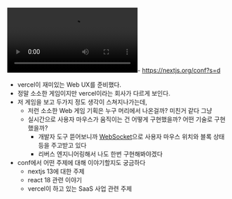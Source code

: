 ![nextjs-conf-2023](nextjs-conf-2023.mov)- https://nextjs.org/conf?s=d
- vercel이 재미있는 Web UX를 준비했다.
- 정말 소소한 게임이지만 vercel이라는 회사가 다르게 보인다.
- 저 게임을 보고 두가지 정도 생각이 스쳐지나가는데,
	- 저런 소소한 Web 게임 기획은 누구 머리에서 나온걸까? 미친거 같다 그냥
	- 실시간으로 사용자 마우스가 움직이는 건 어떻게 구현했을까? 어떤 기술로 구현했을까?
		- 개발자 도구 뜯어보니까 [WebSocket](4.Archive/WebSocket.md)으로 사용자 마우스 위치와 블록 상태 등을 주고받고 있다
		- 리버스 엔지니어링해서 나도 한번 구현해봐야겠다
- conf에서 어떤 주제에 대해 이야기할지도 궁금하다
	- nextjs 13에 대한 주제
	- react 18 관련 이야기
	- vercel이 하고 있는 SaaS 사업 관련 주제